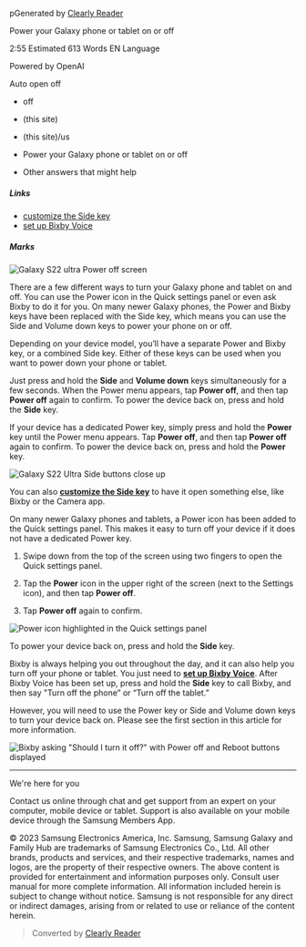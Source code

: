 pGenerated by [Clearly Reader](https://clearlyreader.com)

Power your Galaxy phone or tablet on or off

2:55 Estimated 613 Words EN Language

Powered by OpenAI

Auto open off

* off

* (this site)

* (this site)/us

* Power your Galaxy phone or tablet on or off

* Other answers that might help

##### Links

* [customize the Side key](https://www.samsung.com/us/support/answer/ANS00084203/)
* [set up Bixby Voice](https://www.samsung.com/us/support/answer/ANS00076739/)

##### Marks

![Galaxy S22 ultra Power off screen](https://image-us.samsung.com/SamsungUS/support/solutions/mobile/phones/galaxy-s/s22/Power_your_Galaxy_Phone_or_tablet_on_or_off-1.png?$default-high-resolution-jpg$)

There are a few different ways to turn your Galaxy phone and tablet on and off. You can use the Power icon in the Quick settings panel or even ask Bixby to do it for you. On many newer Galaxy phones, the Power and Bixby keys have been replaced with the Side key, which means you can use the Side and Volume down keys to power your phone on or off.

Depending on your device model, you’ll have a separate Power and Bixby key, or a combined Side key. Either of these keys can be used when you want to power down your phone or tablet.

Just press and hold the **Side** and **Volume down** keys simultaneously for a few seconds. When the Power menu appears, tap **Power off**, and then tap **Power off** again to confirm. To power the device back on, press and hold the **Side** key.

If your device has a dedicated Power key, simply press and hold the **Power** key until the Power menu appears. Tap **Power off**, and then tap **Power off** again to confirm. To power the device back on, press and hold the **Power** key.

![Galaxy S22 Ultra Side buttons close up](https://image-us.samsung.com/SamsungUS/support/solutions/mobile/phones/galaxy-s/s22/PH_S22_Power-off-with-the-keys.png?$default-high-resolution-jpg$)

You can also [**customize the Side key**](https://www.samsung.com/us/support/answer/ANS00084203/) to have it open something else, like Bixby or the Camera app.

On many newer Galaxy phones and tablets, a Power icon has been added to the Quick settings panel. This makes it easy to turn off your device if it does not have a dedicated Power key.

1. Swipe down from the top of the screen using two fingers to open the Quick settings panel.

2. Tap the **Power** icon in the upper right of the screen (next to the Settings icon), and then tap **Power off**.

3. Tap **Power off** again to confirm.

![Power icon highlighted in the Quick settings panel](https://image-us.samsung.com/SamsungUS/support/solutions/mobile/phones/galaxy-s/s22/PH_GS_S22_Quick-settings_Power-icon.png?$default-high-resolution-jpg$)

To power your device back on, press and hold the **Side** key.

Bixby is always helping you out throughout the day, and it can also help you turn off your phone or tablet. You just need to [**set up Bixby Voice**](https://www.samsung.com/us/support/answer/ANS00076739/). After Bixby Voice has been set up, press and hold the **Side** key to call Bixby, and then say "Turn off the phone” or “Turn off the tablet.”

However, you will need to use the Power key or Side and Volume down keys to turn your device back on. Please see the first section in this article for more information.

![Bixby asking "Should I turn it off?" with Power off and Reboot buttons displayed](https://image-us.samsung.com/SamsungUS/support/solutions/mobile/phones/galaxy-s/s22/PH_GS_S22_Bixby_Power-off-phone.png?$default-high-resolution-jpg$)

---

We're here for you

Contact us online through chat and get support from an expert on your computer, mobile device or tablet. Support is also available on your mobile device through the Samsung Members App.

© 2023 Samsung Electronics America, Inc. Samsung, Samsung Galaxy and Family Hub are trademarks of Samsung Electronics Co., Ltd. All other brands, products and services, and their respective trademarks, names and logos, are the property of their respective owners. The above content is provided for entertainment and information purposes only. Consult user manual for more complete information. All information included herein is subject to change without notice. Samsung is not responsible for any direct or indirect damages, arising from or related to use or reliance of the content herein.

> Converted by [Clearly Reader](https://clearlyreader.com)